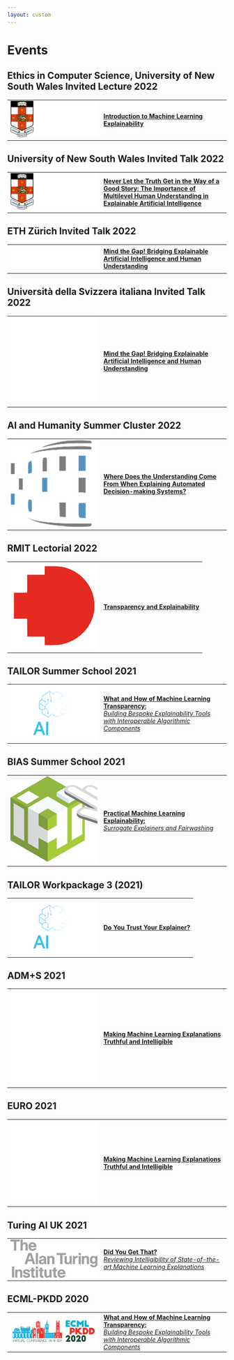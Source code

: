 ```yaml
---
layout: custom
---
```


# Events

## Ethics in Computer Science, University of New South Wales Invited Lecture 2022
<table>
  <tbody>
    <tr>
      <td style="text-align: left" width="200px"><a href="2022_unsw-lecture"><img src="assets/images/unsw-logo-negative.png" alt="UNSW" width="200"/></a></td>
      <td style="text-align: left"><a href="2022_unsw-lecture"><b>Introduction to Machine Learning Explainability</b></a></td>
    </tr>
  </tbody>
</table>

## University of New South Wales Invited Talk 2022
<table>
  <tbody>
    <tr>
      <td style="text-align: left" width="200px"><a href="2022_unsw"><img src="assets/images/unsw-logo-negative.png" alt="UNSW" width="200"/></a></td>
      <td style="text-align: left"><a href="2022_unsw"><b>Never Let the Truth Get in the Way of a Good Story: The Importance of Multilevel Human Understanding in Explainable Artificial Intelligence</b></a></td>
    </tr>
  </tbody>
</table>

## ETH Z&uuml;rich Invited Talk 2022
<table>
  <tbody>
    <tr>
      <td style="text-align: left" width="200px"><a href="2022_eth"><img src="assets/images/ethz-light.svg" alt="ETH Z&uuml;rich" width="200"/></a></td>
      <td style="text-align: left"><a href="2022_eth"><b>Mind the Gap! Bridging Explainable Artificial Intelligence and Human Understanding</b></a></td>
    </tr>
  </tbody>
</table>

## Universit&agrave; della Svizzera italiana Invited Talk 2022
<table>
  <tbody>
    <tr>
      <td style="text-align: left" width="200px"><a href="2022_usi"><img src="assets/images/usi-light.svg" alt="Universit&agrave; della Svizzera italiana" width="200"/></a></td>
      <td style="text-align: left"><a href="2022_usi"><b>Mind the Gap! Bridging Explainable Artificial Intelligence and Human Understanding</b></a></td>
    </tr>
  </tbody>
</table>

## AI and Humanity Summer Cluster 2022
<table>
  <tbody>
    <tr>
      <td style="text-align: left" width="200px"><a href="2022_simons-institute"><img src="assets/images/simons.png" alt="2022 AI and Humanity Summer Cluster" width="200"/></a></td>
      <td style="text-align: left"><a href="2022_simons-institute"><b>Where Does the Understanding Come From When Explaining Automated Decision-making Systems?</b></a></td>
    </tr>
  </tbody>
</table>

## RMIT Lectorial 2022
<table>
  <tbody>
    <tr>
      <td style="text-align: left" width="200px"><a href="2022_rmit-lectorial"><img src="assets/images/RMIT-emblem.png" alt="2022 RMIT Lectorial" width="200"/></a></td>
      <td style="text-align: left"><a href="2022_rmit-lectorial"><b>Transparency and Explainability</b></a></td>
    </tr>
  </tbody>
</table>

## TAILOR Summer School 2021
<table>
  <tbody>
    <tr>
      <td style="text-align: left" width="200px"><a href="2021_tailor-summer-school"><img src="assets/images/TAILOR-logo-dark-background.png" alt="2021 TAILOR Summer School" width="200"/></a></td>
      <td style="text-align: left"><a href="2021_tailor-summer-school"><b>What and How of Machine Learning Transparency:</b><br><i>Building Bespoke Explainability Tools with Interoperable Algorithmic Components</i></a></td>
    </tr>
  </tbody>
</table>

## BIAS Summer School 2021
<table>
  <tbody>
    <tr>
      <td style="text-align: left" width="200px"><a href="2021_bias"><img src="assets/images/iai-cdt.png" alt="2021 BIAS Summer School" width="200"/></a></td>
      <td style="text-align: left"><a href="2021_bias"><b>Practical Machine Learning Explainability:</b><br><i>Surrogate Explainers and Fairwashing</i></a></td>
    </tr>
  </tbody>
</table>

## TAILOR Workpackage 3 (2021)
<table>
  <tbody>
    <tr>
      <td style="text-align: left" width="200px"><a href="2021_tailor-wp3"><img src="assets/images/TAILOR-logo-dark-background.png" alt="2021 TAILOR Workpackage 3" width="200"/></a></td>
      <td style="text-align: left"><a href="2021_tailor-wp3"><b>Do You Trust Your Explainer?</b></a></td>
    </tr>
  </tbody>
</table>

## ADM+S 2021
<table>
  <tbody>
    <tr>
      <td style="text-align: left" width="200px"><a href="2021_adms"><img src="assets/images/adms-logo.svg" alt="2021 ADM+S Talk" width="200"/></a></td>
      <td style="text-align: left"><a href="2021_adms"><b>Making Machine Learning Explanations Truthful and Intelligible</b></a></td>
    </tr>
  </tbody>
</table>

## EURO 2021
<table>
  <tbody>
    <tr>
      <td style="text-align: left" width="200px"><a href="2021_euro-explainability"><img src="assets/images/euro21-logo-big-white.png" alt="2021 EURO Talk" width="200"/></a></td>
      <td style="text-align: left"><a href="2021_euro-explainability"><b>Making Machine Learning Explanations Truthful and Intelligible</b></a></td>
    </tr>
  </tbody>
</table>

## Turing AI UK 2021
<table>
  <tbody>
    <tr>
      <td style="text-align: left" width="200px"><a href="2021_turing-ai-uk"><img src="assets/images/turing-light.png" alt="Alan Turing Institute AI UK 2020 Demo" width="200"/></a></td>
      <td style="text-align: left"><a href="2021_turing-ai-uk"><b>Did You Get That?</b><br><i>Reviewing Intelligibility of State-of-the-art Machine Learning Explanations</i></a></td>
    </tr>
  </tbody>
</table>

## ECML-PKDD 2020
<table>
  <tbody>
    <tr>
      <td style="text-align: left" width="200px"><a href="2020_ecml-pkdd"><img src="assets/images/2020ecmlpkdd.png" alt="ECML-PKDD 2020" width="200"/></a></td>
      <td style="text-align: left"><a href="2020_ecml-pkdd"><b>What and How of Machine Learning Transparency:</b><br><i>Building Bespoke Explainability Tools with Interoperable Algorithmic Components</i></a></td>
    </tr>
  </tbody>
</table>
